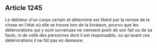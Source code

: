 Article 1245
----
Le débiteur d'un corps certain et déterminé est libéré par la remise de la chose
en l'état où elle se trouve lors de la livraison, pourvu que les détériorations
qui y sont survenues ne viennent point de son fait ou de sa faute, ni de celle
des personnes dont il est responsable, ou qu'avant ces détériorations il ne fût
pas en demeure.
